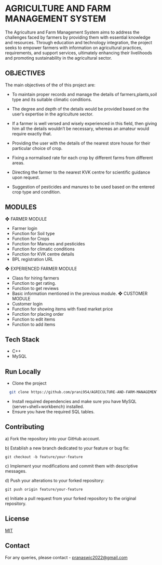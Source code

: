 
# AGRICULTURE AND FARM MANAGEMENT SYSTEM

The Agriculture and Farm Management System aims to address the challenges faced by farmers by providing them with essential knowledge and resources. Through education and technology integration, the project seeks to empower farmers with information on agricultural practices, requirements, and support services, ultimately enhancing their livelihoods and promoting sustainability in the agricultural sector.


## OBJECTIVES
The main objectives of the of this project are:
- To maintain proper records and manage the details of farmers,plants,soil type and its suitable climatic conditions.

- The degree and depth of the details would be provided based on the user’s expertise in the agriculture sector. 
- If a farmer is well versed and wisely experienced in this field, then giving him all the details wouldn’t be necessary, whereas an amateur would require exactly that.

- Providing the user with the details of the nearest store house for their particular choice of crop.

- Fixing a normalised rate for each crop by different farms from different areas.

- Directing the farmer to the nearest KVK centre for scientific guidance upon request.

- Suggestion of pesticides and manures to be used based on the entered crop type and condition.

## MODULES
❖ FARMER MODULE
- Farmer login
- Function for Soil type
- Function for Crops
- Function for Manures and pesticides
- Function for climatic conditions
- Function for KVK centre details
- BPL registration URL

❖ EXPERIENCED FARMER MODULE
- Class for hiring farmers
- Function to get rating.
- Function to get reviews
- Basic information mentioned in the previous module.
❖ CUSTOMER MODULE
- Customer login
- Function for showing items with fixed market price
- Function for placing order
- Function to edit items
- Function to add items


## Tech Stack

- C++
- MySQL


## Run Locally

- Clone the project

```bash
  git clone https://github.com/prani954/AGRICULTURE-AND-FARM-MANAGEMENT-SYSTEM.git
```

- Install required dependencies and make sure you have MySQL (server+shell+workbench) installed.
- Ensure you have the required SQL tables.


## Contributing
a) Fork the repository into your GitHub account.

b) Establish a new branch dedicated to your feature or bug fix:

```
git checkout -b feature/your-feature
```

c) Implement your modifications and commit them with descriptive messages.

d) Push your alterations to your forked repository:

```
git push origin feature/your-feature
```
e) Initiate a pull request from your forked repository to the original repository.


## License

[MIT](https://choosealicense.com/licenses/mit/)


## Contact
For any queries, please contact - 
pranaswic2022@gmail.com